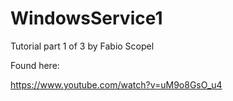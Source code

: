 # WindowsService1

Tutorial part 1 of 3 by Fabio Scopel

Found here:

https://www.youtube.com/watch?v=uM9o8GsO_u4
